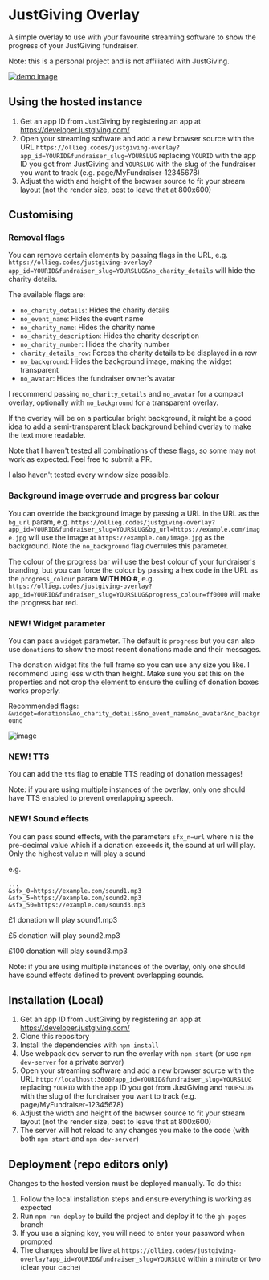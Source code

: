 # JustGiving Overlay

A simple overlay to use with your favourite streaming software to show the progress of your JustGiving fundraiser.

Note: this is a personal project and is not affiliated with JustGiving.

[![demo image](https://github.com/user-attachments/assets/3a864967-85e9-4a89-b5a2-57fe916cde6f)](https://ollieg.codes/justgiving-overlay/?app_id=YOURID&fundraiser_slug=page/romesh2025&no_avatar&no_charity_details)

## Using the hosted instance

1. Get an app ID from JustGiving by registering an app at https://developer.justgiving.com/
2. Open your streaming software and add a new browser source with the URL `https://ollieg.codes/justgiving-overlay?app_id=YOURID&fundraiser_slug=YOURSLUG`
    replacing `YOURID` with the app ID you got from JustGiving and `YOURSLUG` with the slug of the fundraiser you want to track (e.g. page/MyFundraiser-12345678)
3. Adjust the width and height of the browser source to fit your stream layout (not the render size, best to leave that at 800x600)

## Customising

### Removal flags

You can remove certain elements by passing flags in the URL, e.g. `https://ollieg.codes/justgiving-overlay?app_id=YOURID&fundraiser_slug=YOURSLUG&no_charity_details` will hide the charity details.

The available flags are:
- `no_charity_details`: Hides the charity details
- `no_event_name`: Hides the event name
- `no_charity_name`: Hides the charity name
- `no_charity_description`: Hides the charity description
- `no_charity_number`: Hides the charity number
- `charity_details_row`: Forces the charity details to be displayed in a row
- `no_background`: Hides the background image, making the widget transparent
- `no_avatar`: Hides the fundraiser owner's avatar

I recommend passing `no_charity_details` and `no_avatar` for a compact overlay, optionally with `no_background` for a transparent overlay.

If the overlay will be on a particular bright background, it might be a good idea to add a semi-transparent black background behind overlay to make the text more readable.

Note that I haven't tested all combinations of these flags, so some may not work as expected. Feel free to submit a PR.

I also haven't tested every window size possible.

### Background image overrude and progress bar colour

You can override the background image by passing a URL in the URL as the `bg_url` param, e.g. `https://ollieg.codes/justgiving-overlay?app_id=YOURID&fundraiser_slug=YOURSLUG&bg_url=https://example.com/image.jpg` will use the image at `https://example.com/image.jpg` as the background. Note the `no_background` flag overrules this parameter.

The colour of the progress bar will use the best colour of your fundraiser's branding, but you can force the colour by passing a hex code in the URL as the `progress_colour` param **WITH NO #**, e.g. `https://ollieg.codes/justgiving-overlay?app_id=YOURID&fundraiser_slug=YOURSLUG&progress_colour=ff0000` will make the progress bar red.

### NEW! Widget parameter

You can pass a `widget` parameter. The default is `progress` but you can also use `donations` to show the most recent donations made and their messages.

The donation widget fits the full frame so you can use any size you like. I recommend using less width than height. Make sure you set this on the properties and not crop the element to ensure the culling of donation boxes works properly.

Recommended flags: `&widget=donations&no_charity_details&no_event_name&no_avatar&no_background`

![image](https://github.com/user-attachments/assets/f95fe635-5e70-44df-9d29-4a2ad6b73e05)


### NEW! TTS

You can add the `tts` flag to enable TTS reading of donation messages!

Note: if you are using multiple instances of the overlay, only one should have TTS enabled to prevent overlapping speech.

### NEW! Sound effects

You can pass sound effects, with the parameters `sfx_n=url` where n is the pre-decimal value which if a donation exceeds it, the sound at url will play. Only the highest value n will play a sound

e.g.

```
...
&sfx_0=https://example.com/sound1.mp3
&sfx_5=https://example.com/sound2.mp3
&sfx_50=https://example.com/sound3.mp3
```

£1 donation will play sound1.mp3

£5 donation will play sound2.mp3

£100 donation will play sound3.mp3

Note: if you are using multiple instances of the overlay, only one should have sound effects defined to prevent overlapping sounds.

## Installation (Local)

1. Get an app ID from JustGiving by registering an app at https://developer.justgiving.com/
2. Clone this repository
3. Install the dependencies with `npm install`
4. Use webpack dev server to run the overlay with `npm start` (or use `npm dev-server` for a private server)
5. Open your streaming software and add a new browser source with the URL `http://localhost:3000?app_id=YOURID&fundraiser_slug=YOURSLUG`
    replacing `YOURID` with the app ID you got from JustGiving and `YOURSLUG` with the slug of the fundraiser you want to track (e.g. page/MyFundraiser-12345678)
6. Adjust the width and height of the browser source to fit your stream layout (not the render size, best to leave that at 800x600)
7. The server will hot reload to any changes you make to the code (with both `npm start` and `npm dev-server`)

## Deployment (repo editors only)

Changes to the hosted version must be deployed manually. To do this:

1. Follow the local installation steps and ensure everything is working as expected
2. Run `npm run deploy` to build the project and deploy it to the `gh-pages` branch
3. If you use a signing key, you will need to enter your password when prompted
4. The changes should be live at `https://ollieg.codes/justgiving-overlay?app_id=YOURID&fundraiser_slug=YOURSLUG` within a minute or two (clear your cache)
